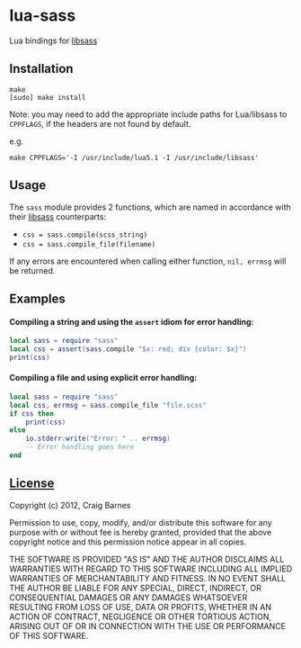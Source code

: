 lua-sass
========
Lua bindings for [libsass]

Installation
------------

    make
    [sudo] make install

Note: you may need to add the appropriate include paths for Lua/libsass
to `CPPFLAGS`, if the headers are not found by default.

e.g.

    make CPPFLAGS='-I /usr/include/lua5.1 -I /usr/include/libsass'

Usage
-----

The `sass` module provides 2 functions, which are named in accordance with
their [libsass] counterparts:

* `css = sass.compile(scss_string)`
* `css = sass.compile_file(filename)`

If any errors are encountered when calling either function, `nil, errmsg`
will be returned.

Examples
--------

#### Compiling a string and using the `assert` idiom for error handling:

```lua
local sass = require "sass"
local css = assert(sass.compile "$x: red; div {color: $x}")
print(css)
```

#### Compiling a file and using explicit error handling:

```lua
local sass = require "sass"
local css, errmsg = sass.compile_file "file.scss"
if css then
    print(css)
else
    io.stderr:write("Error: " .. errmsg)
    -- Error handling goes here
end
```

[License](http://en.wikipedia.org/wiki/ISC_license "ISC license")
---------

Copyright (c) 2012, Craig Barnes

Permission to use, copy, modify, and/or distribute this software for any
purpose with or without fee is hereby granted, provided that the above
copyright notice and this permission notice appear in all copies.

THE SOFTWARE IS PROVIDED "AS IS" AND THE AUTHOR DISCLAIMS ALL WARRANTIES
WITH REGARD TO THIS SOFTWARE INCLUDING ALL IMPLIED WARRANTIES OF
MERCHANTABILITY AND FITNESS. IN NO EVENT SHALL THE AUTHOR BE LIABLE FOR ANY
SPECIAL, DIRECT, INDIRECT, OR CONSEQUENTIAL DAMAGES OR ANY DAMAGES
WHATSOEVER RESULTING FROM LOSS OF USE, DATA OR PROFITS, WHETHER IN AN ACTION
OF CONTRACT, NEGLIGENCE OR OTHER TORTIOUS ACTION, ARISING OUT OF OR IN
CONNECTION WITH THE USE OR PERFORMANCE OF THIS SOFTWARE.


[libsass]: https://github.com/hcatlin/libsass
